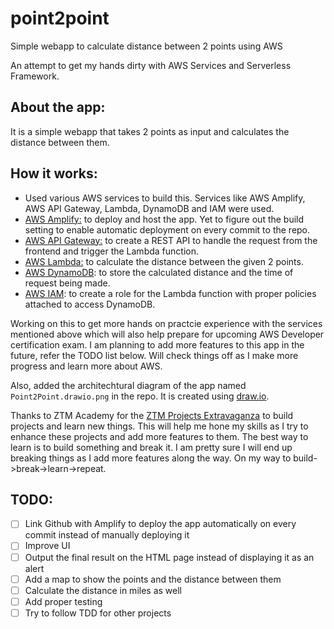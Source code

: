 # point2point
Simple webapp to calculate distance between 2 points using AWS

An attempt to get my hands dirty with AWS Services and Serverless Framework.

## About the app:
It is a simple webapp that takes 2 points as input and calculates the distance between them.

## How it works:
- Used various AWS services to build this. Services like AWS Amplify, AWS API Gateway, Lambda, DynamoDB and IAM were used.
- <ins>AWS Amplify:</ins> to deploy and host the app. Yet to figure out the build setting to enable automatic deployment on every commit to the repo.
- <ins>AWS API Gateway:</ins> to create a REST API to handle the request from the frontend and trigger the Lambda function.
- <ins>AWS Lambda:</ins> to calculate the distance between the given 2 points.
- <ins>AWS DynamoDB</ins>: to store the calculated distance and the time of request being made.
- <ins>AWS IAM</ins>: to create a role for the Lambda function with proper policies attached to access DynamoDB.

Working on this to get more hands on practcie experience with the services mentioned above which will also help prepare for upcoming AWS Developer certification exam. I am planning to add more features to this app in the future, refer the TODO list below. Will check things off as I make more progress and learn more about AWS.

Also, added the architechtural diagram of the app named `Point2Point.drawio.png` in the repo. It is created using [draw.io](https://app.diagrams.net/).

Thanks to ZTM Academy for the [ZTM Projects Extravaganza](https://academy.zerotomastery.io/courses/category/projects) to build projects and learn new things. This will help me hone my skills as I try to enhance these projects and add more features to them. The best way to learn is to build something and break it. I am pretty sure I will end up breaking things as I add more features along the way. On my way to build->break->learn->repeat.

## TODO:
- [ ] Link Github with Amplify to deploy the app automatically on every commit instead of manually deploying it 
- [ ] Improve UI
- [ ] Output the final result on the HTML page instead of displaying it as an alert
- [ ] Add a map to show the points and the distance between them
- [ ] Calculate the distance in miles as well
- [ ] Add proper testing
- [ ] Try to follow TDD for other projects
